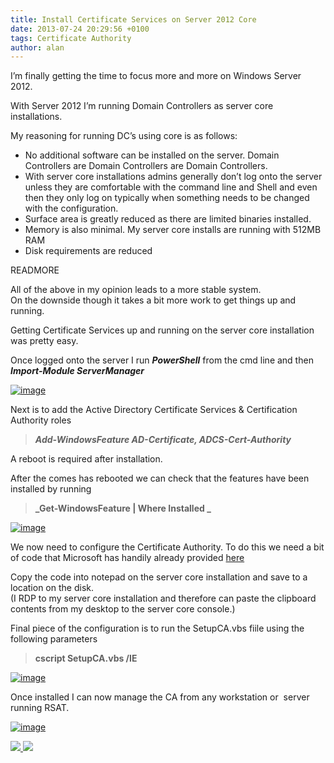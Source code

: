 ```yaml
---
title: Install Certificate Services on Server 2012 Core
date: 2013-07-24 20:29:56 +0100
tags: Certificate Authority
author: alan
---
```


I’m finally getting the time to focus more and more on Windows Server 2012.

With Server 2012 I’m running Domain Controllers as server core installations.

My reasoning for running DC’s using core is as follows:

- No additional software can be installed on the server. Domain Controllers are Domain Controllers are Domain Controllers.
- With server core installations admins generally don’t log onto the server unless they are comfortable with the command line and Shell and even then they only log on typically when something needs to be changed with the configuration.
- Surface area is greatly reduced as there are limited binaries installed.
- Memory is also minimal. My server core installs are running with 512MB RAM
- Disk requirements are reduced

READMORE

All of the above in my opinion leads to a more stable system.  
On the downside though it takes a bit more work to get things up and running.

Getting Certificate Services up and running on the server core installation was pretty easy.

Once logged onto the server I run **_PowerShell_** from the cmd line and then **_Import-Module ServerManager_**

[ ![image](http://everythingsysadmin.files.wordpress.com/2013/07/image_thumb2.png?w=244&h=77 "image") ](http://everythingsysadmin.files.wordpress.com/2013/07/image2.png)

Next is to add the Active Directory Certificate Services & Certification Authority roles

>

> **_Add-WindowsFeature AD-Certificate, ADCS-Cert-Authority_**

A reboot is required after installation.

After the comes has rebooted we can check that the features have been installed by running

>

> **_Get-WindowsFeature | Where Installed _**

[ ![image](http://everythingsysadmin.files.wordpress.com/2013/07/image_thumb3.png?w=244&h=117 "image") ](http://everythingsysadmin.files.wordpress.com/2013/07/image3.png)

We now need to configure the Certificate Authority. To do this we need a bit of code that Microsoft has handily already provided [here](http://technet.microsoft.com/en-us/library/ee918754%28v=ws.10%29.aspx "http://technet.microsoft.com/en-us/library/ee918754%28v=ws.10%29.aspx")

Copy the code into notepad on the server core installation and save to a  location on the disk.  
(I RDP to my server core installation and therefore can paste the clipboard contents from my desktop to the server core console.)

Final piece of the configuration is to run the SetupCA.vbs fiile using the following parameters

>

> **cscript SetupCA.vbs /IE**

[ ![image](http://everythingsysadmin.files.wordpress.com/2013/07/image_thumb4.png?w=244&h=125 "image") ](http://everythingsysadmin.files.wordpress.com/2013/07/image4.png)

Once installed I can now manage the CA from any workstation or  server running RSAT.

[ ![image](http://everythingsysadmin.files.wordpress.com/2013/07/image_thumb5.png?w=244&h=163 "image") ](http://everythingsysadmin.files.wordpress.com/2013/07/image5.png)

    
[ ![](http://feeds.wordpress.com/1.0/comments/everythingsysadmin.wordpress.com/605/) ](http://feeds.wordpress.com/1.0/gocomments/everythingsysadmin.wordpress.com/605/) ![](http://stats.wordpress.com/b.gif?host=everythingsysadmin.wordpress.com&blog=8998607&post=605&subd=everythingsysadmin&ref=&feed=1)

